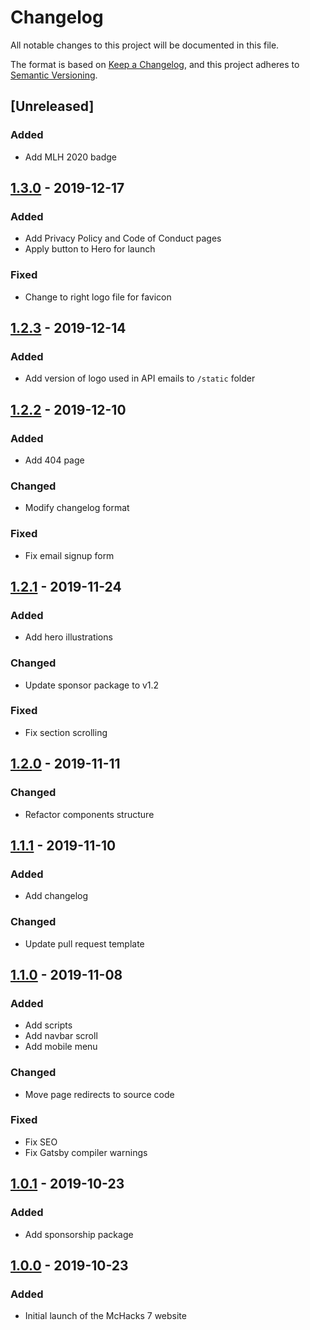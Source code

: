 # Changelog

All notable changes to this project will be documented in this file.

The format is based on [Keep a Changelog](https://keepachangelog.com/en/1.0.0/),
and this project adheres to [Semantic Versioning](https://semver.org/spec/v2.0.0.html).

## [Unreleased]

### Added

- Add MLH 2020 badge

## [1.3.0](https://github.com/hackmcgill/mchacks7/tree/1.3.0) - 2019-12-17

### Added

- Add Privacy Policy and Code of Conduct pages
- Apply button to Hero for launch

### Fixed

- Change to right logo file for favicon

## [1.2.3](https://github.com/hackmcgill/mchacks7/tree/1.2.3) - 2019-12-14

### Added

- Add version of logo used in API emails to `/static` folder

## [1.2.2](https://github.com/hackmcgill/mchacks7/tree/1.2.2) - 2019-12-10

### Added

- Add 404 page

### Changed

- Modify changelog format

### Fixed

- Fix email signup form

## [1.2.1](https://github.com/hackmcgill/mchacks7/tree/1.2.1) - 2019-11-24

### Added

- Add hero illustrations

### Changed

- Update sponsor package to v1.2

### Fixed

- Fix section scrolling

## [1.2.0](https://github.com/hackmcgill/mchacks7/tree/1.2.0) - 2019-11-11

### Changed

- Refactor components structure

## [1.1.1](https://github.com/hackmcgill/mchacks7/tree/1.1.1) - 2019-11-10

### Added

- Add changelog

### Changed

- Update pull request template

## [1.1.0](https://github.com/hackmcgill/mchacks7/tree/1.1.0) - 2019-11-08

### Added

- Add scripts
- Add navbar scroll
- Add mobile menu

### Changed

- Move page redirects to source code

### Fixed

- Fix SEO
- Fix Gatsby compiler warnings

## [1.0.1](https://github.com/hackmcgill/mchacks7/tree/1.0.1) - 2019-10-23

### Added

- Add sponsorship package

## [1.0.0](https://github.com/hackmcgill/mchacks7/tree/1.0.0) - 2019-10-23

### Added

- Initial launch of the McHacks 7 website
